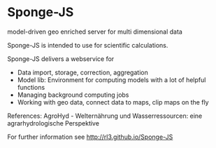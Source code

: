 Sponge-JS
=========

model-driven geo enriched server for multi dimensional data

Sponge-JS is intended to use for scientific calculations.

Sponge-JS delivers a webservice for
* Data import, storage, correction, aggregation
* Model lib: Environment for computing models with a lot of helpful functions
* Managing background computing jobs
* Working with geo data, connect data to maps, clip maps on the fly




References: AgroHyd - Welternährung und Wasserressourcen: eine agrarhydrologische Perspektive

For further information see http://rl3.github.io/Sponge-JS
